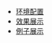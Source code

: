 * [环境配置](simple-admin/zh-cn/docs/env_setting.md)
* [效果展示](simple-admin/zh-cn/docs/screenshot.md)
* [例子展示](simple-admin/zh-cn/docs/quick_develop_example.md)